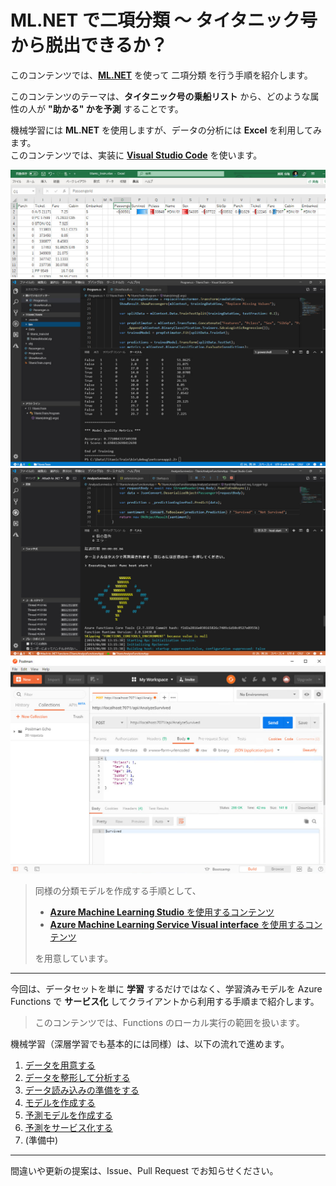 # ML.NET で二項分類 ～ タイタニック号から脱出できるか？

このコンテンツでは、[**ML.NET**](https://docs.microsoft.com/ja-jp/dotnet/machine-learning/) を使って 二項分類 を行う手順を紹介します。

このコンテンツのテーマは、**タイタニック号の乗船リスト** から、どのような属性の人が **"助かる" かを予測** することです。

機械学習には **ML.NET** を使用しますが、データの分析には **Excel** を利用してみます。  
このコンテンツでは、実装に [**Visual Studio Code**]([https://](https://code.visualstudio.com/)) を使います。

![Data Analyze with Excel](./images/analyze_with_excel.jpg)
![Train with VSCode](./images/train_with_vscode.jpg)
![Predict with Functions on VSCode](./images/predict_with_functions_on_vscode.jpg)
![Predict with Azure Functions on VSCode](./images/request_from_postman.jpg)

> 同様の分類モデルを作成する手順として、
>
> - [**Azure Machine Learning Studio** を使用するコンテンツ](https://github.com/seosoft/Titanic_MachineLearningStudio)
> - [**Azure Machine Learning Service Visual interface** を使用するコンテンツ](https://github.com/seosoft/Titanic_MLServiceVisualInterface)
>
> を用意しています。

---

今回は、データセットを単に **学習** するだけではなく、学習済みモデルを Azure Functions で **サービス化** してクライアントから利用する手順まで紹介します。

> このコンテンツでは、Functions のローカル実行の範囲を扱います。

機械学習（深層学習でも基本的には同様）は、以下の流れで進めます。

1. [データを用意する](./01_preparedata.md)
2. [データを整形して分析する](./02_dataanalyze.md)
3. [データ読み込みの準備をする](./03_prelaredataload.md)
4. [モデルを作成する](./04_createmodel.md)
5. [予測モデルを作成する](./05_predictmodel.md)
6. [予測をサービス化する](./06_createfunctions.md)
7. (準備中)

---

間違いや更新の提案は、Issue、Pull Request でお知らせください。
